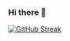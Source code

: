 ### Hi there 👋

[![GitHub Streak](https://github-readme-streak-stats.herokuapp.com?user=Mithun4450)](https://git.io/streak-stats)

<!--
**Mithun4450/Mithun4450** is a ✨ _special_ ✨ repository because its `README.md` (this file) appears on your GitHub profile.

Here are some ideas to get you started:

- 🔭 I’m currently working on ...
- 🌱 I’m currently learning ...
- 👯 I’m looking to collaborate on ...
- 🤔 I’m looking for help with ...
- 💬 Ask me about ...
- 📫 How to reach me: ...
- 😄 Pronouns: ...
- ⚡ Fun fact: ...
-->
